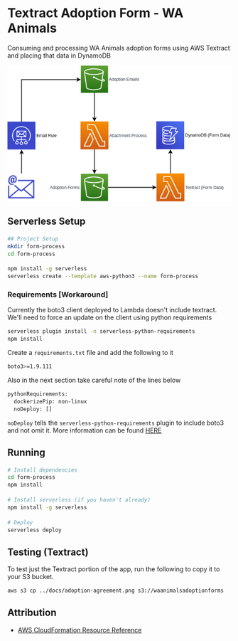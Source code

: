 # Textract Adoption Form - WA Animals

Consuming and processing WA Animals adoption forms using AWS Textract and placing that data in DynamoDB

![Architecture](img/architecture.png)

## Serverless Setup

```bash
## Project Setup
mkdir form-process
cd form-process

npm install -g serverless
serverless create --template aws-python3 --name form-process
```

### Requirements [Workaround]

Currently the boto3 client deployed to Lambda doesn't include textract. We'll need to force an update on the client using python requirements

```bash
serverless plugin install -n serverless-python-requirements
npm install
```

Create a `requirements.txt` file and add the following to it

```bash
boto3>=1.9.111
```

Also in the next section take careful note of the lines below

```bash
pythonRequirements:
  dockerizePip: non-linux
  noDeploy: []
```

`noDeploy` tells the `serverless-python-requirements` plugin to include boto3 and not omit it. More information can be found [HERE](https://github.com/UnitedIncome/serverless-python-requirements#omitting-packages)

## Running

```bash
# Install dependencies
cd form-process
npm install

# Install serverless (if you haven't already)
npm install -g serverless

# Deploy
serverless deploy
```

## Testing (Textract)

To test just the Textract portion of the app, run the following to copy it to your S3 bucket.

```bash
aws s3 cp ../docs/adoption-agreement.png s3://waanimalsadoptionforms
```

## Attribution

* [AWS CloudFormation Resource Reference](https://serverless.com/framework/docs/providers/aws/guide/resources/#aws-cloudformation-resource-reference)
